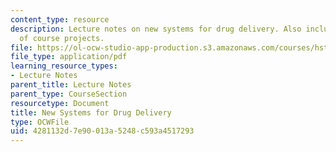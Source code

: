 ```yaml
---
content_type: resource
description: Lecture notes on new systems for drug delivery. Also includes discussion
  of course projects.
file: https://ol-ocw-studio-app-production.s3.amazonaws.com/courses/hst-939-designing-and-sustaining-technology-innovation-for-global-health-practice-spring-2008/4281132d7e90013a5248c593a4517293_lecture03.pdf
file_type: application/pdf
learning_resource_types:
- Lecture Notes
parent_title: Lecture Notes
parent_type: CourseSection
resourcetype: Document
title: New Systems for Drug Delivery
type: OCWFile
uid: 4281132d-7e90-013a-5248-c593a4517293
---
```

